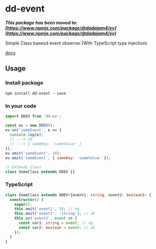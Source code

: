 # dd-event
___This package has been moved to: [https://www.npmjs.com/package/@dadajam4/ev](https://www.npmjs.com/package/@dadajam4/ev)___

Simple Class basesd event observer.(With TypeScript type injection)

[docs](https://dadajam4.github.io/dd-event/classes/_ddev_.ddev.html)

## Usage

### Install package
```
npm install dd-event --save
```

### In your code
```JavaScript
import DDEV from 'dd-ev';

const ev = new DDEV();
ev.on('someEvent', e => {
  console.log(e);
  // ---> 10
  // ---> { someKey: 'someValue' }
});
ev.emit('someEvent', 10);
ev.emit('someEvent', { someKey: 'someValue' });

// Extends Class
class SomeClass extends DDEV {}
```

### TypeScript
```TypeScript
class SomeClass extends DDEV<{event1: string, event2: boolean}> {
  constructor() {
    super();
    this.emit('event1', 5); // ng
    this.emit('event1', 'string'); // ok
    this.on('event2', event => {
      const var1: string = event; // ng
      const var2: boolean = event; // ok
    });
  }
}
```